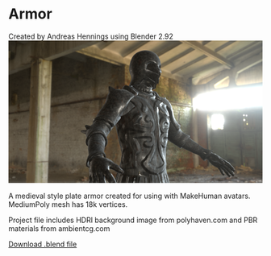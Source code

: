 # Armor
Created by Andreas Hennings using Blender 2.92
![image](/Armor3.png)

A medieval style plate armor created for using with MakeHuman avatars.
MediumPoly mesh has 18k vertices.

Project file includes HDRI background image from polyhaven.com and PBR materials from ambientcg.com

[Download .blend file](https://drive.google.com/file/d/1HiuGVK_CzLqo56E3zSa2wpvwK7XUaokr/view?usp=sharing)
